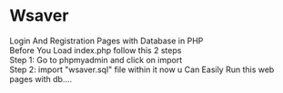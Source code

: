# Wsaver
Login And Registration Pages with Database in PHP <br> Before You Load index.php follow this 2 steps <br>  Step 1: Go to phpmyadmin and click on import <br> Step 2: import "wsaver.sql" file within it now u Can Easily Run this web pages with db....
